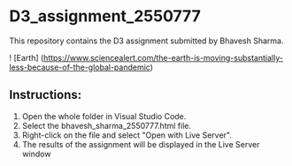# D3_assignment_2550777

This repository contains the D3 assignment submitted by Bhavesh Sharma.

! [Earth] (https://www.sciencealert.com/the-earth-is-moving-substantially-less-because-of-the-global-pandemic)

## Instructions:

1. Open the whole folder in Visual Studio Code.
2. Select the bhavesh_sharma_2550777.html file.
3. Right-click on the file and select "Open with Live Server".
4. The results of the assignment will be displayed in the Live Server window
